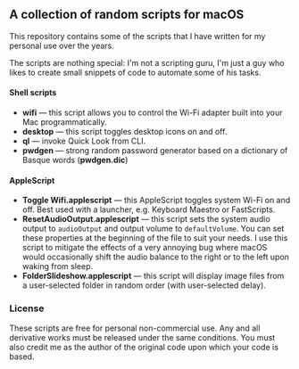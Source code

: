 ## A collection of random scripts for macOS

This repository contains some of the scripts that I have written for my personal use over the years.

The scripts are nothing special: I'm not a scripting guru, I'm just a guy who likes to create small snippets of code to automate some of his tasks.

#### Shell scripts

* **wifi** — this script allows you to control the Wi-Fi adapter built into your Mac programmatically.
* **desktop** — this script toggles desktop icons on and off.
* **ql** — invoke Quick Look from CLI.
* **pwdgen** — strong random password generator based on a dictionary of Basque words (**pwdgen.dic**)

#### AppleScript

* **Toggle Wifi.applescript** — this AppleScript toggles system Wi-Fi on and off. Best used with a launcher, e.g. Keyboard Maestro or FastScripts.
* **ResetAudioOutput.applescript** — this script sets the system audio output to `audioOutput` and output volume to `defaultVolume`. You can set these properties at the beginning of the file to suit your needs. I use this script to mitigate the effects of a very annoying bug where macOS would occasionally shift the audio balance to the right or to the left upon waking from sleep.
* **FolderSlideshow.applescript** — this script will display image files from a user-selected folder in random order (with user-selected delay).

### License

These scripts are free for personal non-commercial use. Any and all derivative works must be released under the same conditions. You must also credit me as the author of the original code upon which your code is based.
